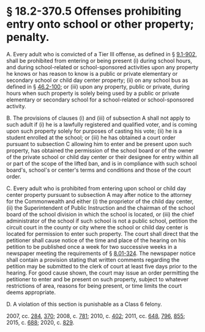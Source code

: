 # § 18.2-370.5 Offenses prohibiting entry onto school or other property; penalty.

<p>A. Every adult who is convicted of a Tier III offense, as defined in § <a href='/vacode/9.1-902/'>9.1-902</a>, shall be prohibited from entering or being present (i) during school hours, and during school-related or school-sponsored activities upon any property he knows or has reason to know is a public or private elementary or secondary school or child day center property; (ii) on any school bus as defined in § <a href='/vacode/46.2-100/'>46.2-100</a>; or (iii) upon any property, public or private, during hours when such property is solely being used by a public or private elementary or secondary school for a school-related or school-sponsored activity.</p><p>B. The provisions of clauses (i) and (iii) of subsection A shall not apply to such adult if (i) he is a lawfully registered and qualified voter, and is coming upon such property solely for purposes of casting his vote; (ii) he is a student enrolled at the school; or (iii) he has obtained a court order pursuant to subsection C allowing him to enter and be present upon such property, has obtained the permission of the school board or of the owner of the private school or child day center or their designee for entry within all or part of the scope of the lifted ban, and is in compliance with such school board's, school's or center's terms and conditions and those of the court order.</p><p>C. Every adult who is prohibited from entering upon school or child day center property pursuant to subsection A may after notice to the attorney for the Commonwealth and either (i) the proprietor of the child day center, (ii) the Superintendent of Public Instruction and the chairman of the school board of the school division in which the school is located, or (iii) the chief administrator of the school if such school is not a public school, petition the circuit court in the county or city where the school or child day center is located for permission to enter such property. The court shall direct that the petitioner shall cause notice of the time and place of the hearing on his petition to be published once a week for two successive weeks in a newspaper meeting the requirements of § <a href='/vacode/8.01-324/'>8.01-324</a>. The newspaper notice shall contain a provision stating that written comments regarding the petition may be submitted to the clerk of court at least five days prior to the hearing. For good cause shown, the court may issue an order permitting the petitioner to enter and be present on such property, subject to whatever restrictions of area, reasons for being present, or time limits the court deems appropriate.</p><p>D. A violation of this section is punishable as a Class 6 felony.</p><p>2007, cc. <a href='http://lis.virginia.gov/cgi-bin/legp604.exe?071+ful+CHAP0284'>284</a>, <a href='http://lis.virginia.gov/cgi-bin/legp604.exe?071+ful+CHAP0370'>370</a>; 2008, c. <a href='http://lis.virginia.gov/cgi-bin/legp604.exe?081+ful+CHAP0781'>781</a>; 2010, c. <a href='http://lis.virginia.gov/cgi-bin/legp604.exe?101+ful+CHAP0402'>402</a>; 2011, cc. <a href='http://lis.virginia.gov/cgi-bin/legp604.exe?111+ful+CHAP0648'>648</a>, <a href='http://lis.virginia.gov/cgi-bin/legp604.exe?111+ful+CHAP0796'>796</a>, <a href='http://lis.virginia.gov/cgi-bin/legp604.exe?111+ful+CHAP0855'>855</a>; 2015, c. <a href='http://lis.virginia.gov/cgi-bin/legp604.exe?151+ful+CHAP0688'>688</a>; 2020, c. <a href='http://lis.virginia.gov/cgi-bin/legp604.exe?201+ful+CHAP0829'>829</a>.</p>